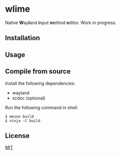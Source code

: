# wlime
Native **W**ay**l**and **i**nput **m**ethod **e**ditor. Work in progress.

## Installation

## Usage

## Compile from source
Install the following dependencies:
* wayland
* scdoc (optional)

Run the following command in shell:
```console
$ meson build
$ ninja -C build
```

## License
[MIT](https://choosealicense.com/licenses/mit/)
